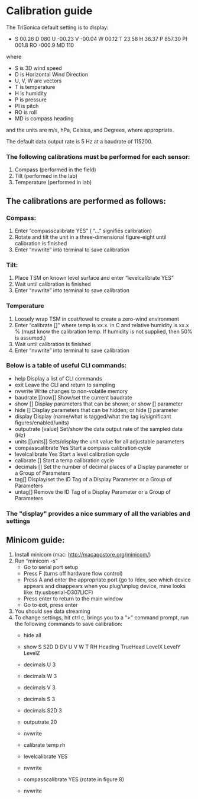 # Calibration guide


The TriSonica default setting is to display:
* S  00.26 D  080 U -00.23 V -00.04 W  00.12 T  23.58 H  36.37 P  857.30 PI  001.8 RO -000.9 MD  110 

where 

* S is 3D wind speed
* D is Horizontal Wind Direction
* U, V, W are vectors
* T is temperature
* H is humidity
* P is pressure
* PI is pitch
* RO is roll
* MD is compass heading

and the units are m/s, hPa, Celsius, and Degrees, where appropriate. 

The default data output rate is 5 Hz at a baudrate of 115200. 


### The following calibrations must be performed for each sensor:

1)	Compass (performed in the field)
2)	Tilt (performed in the lab)
3)	Temperature (performed in lab)


## The calibrations are performed as follows:

### Compass:

1)	Enter “compasscalibrate YES”  ( “…” signifies calibration)
2)	Rotate and tilt the unit in a three-dimensional figure-eight until calibration is finished
3)	Enter “nvwrite” into terminal to save calibration


### Tilt:

1)	Place TSM on known level surface and enter “levelcalibrate YES” 
2)	Wait until calibration is finished
3)	Enter “nvwrite” into terminal to save calibration

### Temperature

1)	Loosely wrap TSM in coat/towel to create a zero-wind environment
2)	Enter “calibrate <temp> [<rh>]” where temp is xx.x. in C and relative humidity is xx.x % (must know the calibration temp. If humidity is not supplied, then 50% is assumed.) 
3)	Wait until calibration is finished
4)	Enter “nvwrite” into terminal to save calibration



### Below is a table of useful CLI commands:


* help <command>	Display a list of CLI commands
* exit	Leave the CLI and return to sampling
* nvwrite	Write changes to non-volatile memory
* baudrate [<baud>[now]]	Show/set the current baudrate
* show [<parameter>]	Display parameters that can be shown; or show [] parameter
* hide [<parameters>]	Display parameters that can be hidden; or hide [] parameter
* display	Display 
(name/what is tagged/what the tag is/significant figures/enabled/units)
* outputrate [value]	Set/show the data output rate of the sampled data (Hz)
* units [<parameter>[units]]	Sets/display the unit value for all adjustable parameters
* compasscalibrate Yes	Start a compass calibration cycle
* levelcalibrate Yes	Start a level calibration cycle
* calibrate <temp> [<rh>]	Start a temp calibration cycle
* decimals [<param>]	Set the number of decimal places of a Display parameter or a Group of Parameters
* tag[<param>]	Display/set the ID Tag of a Display Parameter or a Group of Parameters
* untag[<param>]	Remove the ID Tag of a Display Parameter or a Group of Parameters


### The "display" provides a nice summary of all the variables and settings


## Minicom guide:


1.	Install minicom (mac: http://macappstore.org/minicom/)
2.	Run “minicom -s”
    * Go to serial port setup
    * Press F (turns off hardware flow control)
    * Press A and enter the appropriate port (go to /dev, see which device appears and disappears when you plug/unplug device, mine looks like: tty.usbserial-D307LICF)
    * Press enter to return to the main window
    * Go to exit, press enter
3.	You should see data streaming
4.	To change settings, hit ctrl c, brings you to a “>” command prompt, run the following commands to save calibration:
    * hide all
    * show S S2D D DV U V W T RH Heading TrueHead LevelX LevelY LevelZ
    * decimals U 3
    * decimals W 3
    * decimals V 3
    * decimals S 3
    * decimals S2D 3
    * outputrate 20
    * nvwrite

    * calibrate temp rh
    * levelcalibrate YES
    * nvwrite

    * compasscalibrate YES (rotate in figure 8)
    * nvwrite





